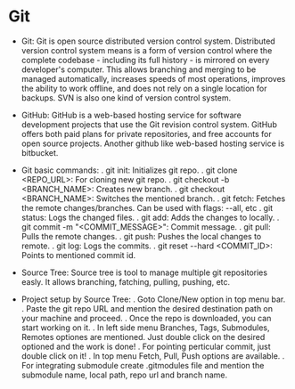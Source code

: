 # Git
  
  * Git: Git is open source distributed version control system. Distributed version control system means is a form of version control where the complete codebase - including its full history - is mirrored on every developer's computer. This allows branching and merging to be managed automatically, increases speeds of most operations, improves the ability to work offline, and does not rely on a single location for backups. SVN is also one kind of version control system.
  
  * GitHub: GitHub is a web-based hosting service for software development projects that use the Git revision control system. GitHub offers both paid plans for private repositories, and free accounts for open source projects. Another github like web-based hosting service is bitbucket.
   
  * Git basic commands:
    . git init: Initializes git repo.
    . git clone <REPO_URL>: For cloning new git repo.
    . git checkout -b <BRANCH_NAME>: Creates new branch.
    . git checkout <BRANCH_NAME>: Switches the mentioned branch.
    . git fetch: Fetches the remote changes/branches. Can be used with flags: --all, etc
    . git status: Logs the changed files.
    . git add: Adds the changes to locally.
    . git commit -m "<COMMIT_MESSAGE>": Commit message.
    . git pull: Pulls the remote changes.
    . git push: Pushes the local changes to remote.
    . git log: Logs the commits.
    . git reset --hard <COMMIT_ID>: Points to mentioned commit id.

  * Source Tree: Source tree is tool to manage multiple git repositories easly. It allows branching, fatching, pulling, pushing, etc.
  
  * Project setup by Source Tree: 
    . Goto Clone/New option in top menu bar.
    . Paste the git repo URL and mention the desired destination path on your machine and proceed.
    . Once the repo is downloaded, you can start working on it.
    . In left side menu Branches, Tags, Submodules, Remotes optiones are mentioned. Just double click on the desired optioned and the work is done!
    . For pointing perticular commit, just double click on it!
    . In top menu Fetch, Pull, Push options are available.
    . For integrating submodule create .gitmodules file and mention the submodule name, local path, repo url and branch name.
